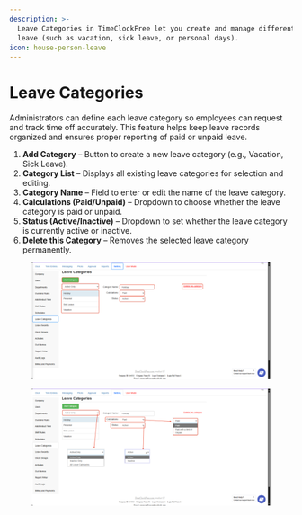 ```yaml
---
description: >-
  Leave Categories in TimeClockFree let you create and manage different types of
  leave (such as vacation, sick leave, or personal days).
icon: house-person-leave
---
```


# Leave Categories

Administrators can define each leave category so employees can request and track time off accurately. This feature helps keep leave records organized and ensures proper reporting of paid or unpaid leave.

1. **Add Category** – Button to create a new leave category (e.g., Vacation, Sick Leave).
2. **Category List** – Displays all existing leave categories for selection and editing.
3. **Category Name** – Field to enter or edit the name of the leave category.
4. **Calculations (Paid/Unpaid)** – Dropdown to choose whether the leave category is paid or unpaid.
5. **Status (Active/Inactive)** – Dropdown to set whether the leave category is currently active or inactive.
6. **Delete this Category** – Removes the selected leave category permanently.

<figure><img src="../.gitbook/assets/image (21).png" alt=""><figcaption></figcaption></figure>

<figure><img src="../.gitbook/assets/image (22).png" alt=""><figcaption></figcaption></figure>

